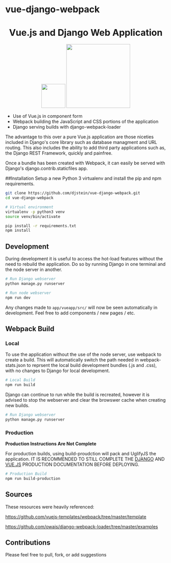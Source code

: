 # vue-django-webpack

<h1 align="center">
  Vue.js and Django Web Application
</h1>

<p align="center">
  <img src="https://raw.githubusercontent.com/djstein/vue-django-webpack/master/app/vueapp/src/assets/django-logo.png" width="75" />
  <img src="https://raw.githubusercontent.com/djstein/vue-django-webpack/master/app/vueapp/src/assets/django-logo.png" width="200" />
</p>

- Use of Vue.js in component form
- Webpack building the JavaScript and CSS portions of the application
- Django serving builds with django-webpack-loader

The advantage to this over a pure Vue.js application are those niceties included in Django's core library such as database managment and URL routing. This also includes the ability to add third party applications such as, the Django REST Framework, quickly and painfree.

Once a bundle has been created with Webpack, it can easily be served with Django's django.contrib.staticfiles app.

##Installation
Setup a new Python 3 virtualenv and install the pip and npm requirements.
```bash
git clone https://github.com/djstein/vue-django-webpack.git
cd vue-django-webpack

# Virtual environment
virtualenv -p python3 venv
source venv/bin/activate

pip install -r requirements.txt
npm install
```

## Development
During development it is useful to access the hot-load features without the need to rebuild the application.
Do so by running Django in one terminal and the node server in another.
```bash
# Run Django webserver
python manage.py runserver

# Run node webserver
npm run dev
```
Any changes made to `app/vueapp/src/` will now be seen automatically in development. Feel free to add components / new pages / etc.

## Webpack Build
### Local
To use the application without the use of the node server, use webpack to create a build. This will automatically switch the path needed in webpack-stats.json to reprsent the local build development bundles (.js and .css), with no changes to Django for local development.
```bash
# Local Build
npm run build
```
Django can continue to run while the build is recreated, however it is advised to stop the webserver and clear the browswer cache when creating new builds.
```bash
# Run Django webserver
python manage.py runserver
```

### Production
**Production Instructions Are Not Complete**

For production builds, using build-proudction will pack and UglifyJS the application. IT IS RECOMMENDED TO STILL COMPLETE THE  [DJANGO](https://docs.djangoproject.com/en/dev/howto/deployment/checklist/) AND [VUE.JS](https://vuejs.org/v2/guide/deployment.html) PRODUCTION DOCUMENTATION BEFORE DEPLOYING.
```bash
# Production Build
npm run build-production
```

## Sources 

These resources were heavily referenced:

https://github.com/vuejs-templates/webpack/tree/master/template

https://github.com/owais/django-webpack-loader/tree/master/examples

## Contributions
Please feel free to pull, fork, or add suggestions
